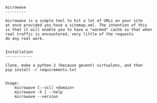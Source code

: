     microwave
    ---------

    microwave is a simple tool to hit a lot of URLs on your site
    at once provided you have a sitemap.xml. The intention of this
    is that it will enable you to have a "warmed" cache so that when
    real traffic is encountered, very little of the requests
    do any real work.

   
    Installation
    ------------

    Clone, make a python 2 (because gevent) virtualenv, and then
    pip install -r requirements.txt


    Usage:
        microwave [--ssl] <domain>
        microwave -h | --help
        microwave --version

